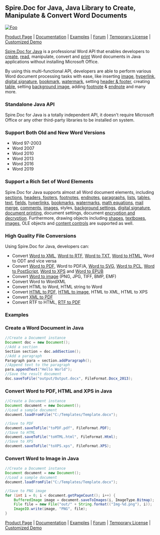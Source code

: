 ## Spire.Doc for Java, Java Library to Create, Manipulate & Convert Word Documents

[![Foo](https://i.imgur.com/caz2lDf.png)](https://www.e-iceblue.com/Introduce/word-for-net-introduce.html)

[Product Page](https://www.e-iceblue.com/Introduce/doc-for-java.html) | [Documentation](https://www.e-iceblue.com/Tutorials/Java/Spire.Doc-for-Java/Program-Guide/Spire.Doc-Program-Guide-Content-for-Java.html) | [Examples](https://github.com/eiceblue/Spire.Doc-for-Java) | [Forum](https://www.e-iceblue.com/forum/spire-doc-f6.html) | [Temporary License](https://www.e-iceblue.com/TemLicense.html) | [Customized Demo](https://www.e-iceblue.com/Misc/customized-demo.html)

[Spire.Doc for Java](https://www.e-iceblue.com/Introduce/doc-for-java.html) is a professional Word API that enables developers to [create](https://www.e-iceblue.com/Tutorials/Java/Spire.Doc-for-Java/Program-Guide/Document-Operation/Create-Word-Document-in-Java.html), [read](https://www.e-iceblue.com/Tutorials/Java/Spire.Doc-for-Java/Program-Guide/Text/Extract-Text-and-Images-from-Word-in-Java.html), manipulate, convert and [print](https://www.e-iceblue.com/Tutorials/Java/Spire.Doc-for-Java/Program-Guide/Print/Print-Word-Document-in-Java.html) Word documents in Java applications without installing Microsoft Office. 

By using this multi-functional API, developers are able to perform various Word document processing tasks with ease, like inserting [image](https://www.e-iceblue.com/Tutorials/Java/Spire.Doc-for-Java/Program-Guide/Image-and-Shape/Insert-Image-into-Word-Document-in-Java.html), [hyperlink](https://www.e-iceblue.com/Tutorials/Java/Spire.Doc-for-Java/Program-Guide/Hyperlink/Insert-Hyperlinks-in-Word-in-Java.html), [digital signature](https://www.e-iceblue.com/Tutorials/Java/Spire.Doc-for-Java/Program-Guide/Security/Add-Digital-Signatures-to-Word-in-Java.html), [bookmark](https://www.e-iceblue.com/Tutorials/Java/Spire.Doc-for-Java/Program-Guide/Bookmarks/Insert-and-Remove-Bookmarks-in-Word-in-Java.html), [watermark](https://www.e-iceblue.com/Tutorials/Java/Spire.Doc-for-Java/Program-Guide/Watermark/Java-add-text-watermark-and-image-watermark-to-word-document.html), setting [header & footer](https://www.e-iceblue.com/Tutorials/Java/Spire.Doc-for-Java/Program-Guide/Header-and-Footer/Insert-Header-and-Footer-to-Word-in-Java.html), creating [table](https://www.e-iceblue.com/Tutorials/Java/Spire.Doc-for-Java/Program-Guide/Table/Create-Table-in-Word-in-Java.html), setting [background image](https://www.e-iceblue.com/Tutorials/Java/Spire.Doc-for-Java/Program-Guide/Page-Background/Java-set-background-image-and-background-color-for-word-document.html), adding [footnote](https://www.e-iceblue.com/Tutorials/Java/Spire.Doc-for-Java/Program-Guide/FootNote/Insert-footnote-to-word-in-Java.html) & [endnote](https://www.e-iceblue.com/Tutorials/Java/Spire.Doc-for-Java/Program-Guide/FootNote/Add-an-Endnote-to-Word-in-Java.html) and many more.

### Standalone Java API

Spire.Doc for Java is a totally independent API, it doesn't require Microsoft Office or any other third-party libraries to be installed on system. 

### Support Both Old and New Word Versions

- Word 97-2003
- Word 2007
- Word 2010
- Word 2013
- Word 2016
- Word 2019

### Support a Rich Set of Word Elements

Spire.Doc for Java supports almost all Word document elements, including [sections](https://www.e-iceblue.com/Tutorials/Java/Spire.Doc-for-Java/Program-Guide/Document-Operation/Insert-Page-Break-and-Section-Break-in-Word-Document-in-Java.html), [headers, footers](https://www.e-iceblue.com/Tutorials/Java/Spire.Doc-for-Java/Program-Guide/Header-and-Footer/Insert-Header-and-Footer-to-Word-in-Java.html), [footnotes](https://www.e-iceblue.com/Tutorials/Java/Spire.Doc-for-Java/Program-Guide/FootNote/Insert-footnote-to-word-in-Java.html), [endnotes](https://www.e-iceblue.com/Tutorials/Java/Spire.Doc-for-Java/Program-Guide/FootNote/Add-an-Endnote-to-Word-in-Java.html), [paragraphs](https://www.e-iceblue.com/Tutorials/Java/Spire.Doc-for-Java/Program-Guide/Paragraph/Java-set-paragraph-indentation-for-word-document.html), [lists](https://www.e-iceblue.com/Tutorials/Java/Spire.Doc-for-Java/Program-Guide/Paragraph/Create-Bulleted-and-Numbered-Lists-in-Word-in-Java.html), [tables](https://www.e-iceblue.com/Tutorials/Java/Spire.Doc-for-Java/Program-Guide/Table/Create-Table-in-Word-in-Java.html), [text](https://www.e-iceblue.com/Tutorials/Java/Spire.Doc-for-Java/Program-Guide/Text/Extract-Text-and-Images-from-Word-in-Java.html), [fields](https://www.e-iceblue.com/Tutorials/Java/Spire.Doc-for-Java/Program-Guide/FormField/Add-Fillable-Forms-to-Word-in-Java.html), [hyperlinks](https://www.e-iceblue.com/Tutorials/Java/Spire.Doc-for-Java/Program-Guide/Hyperlink/Insert-Hyperlinks-in-Word-in-Java.html), [bookmarks](https://www.e-iceblue.com/Tutorials/Java/Spire.Doc-for-Java/Program-Guide/Bookmarks/Insert-and-Remove-Bookmarks-in-Word-in-Java.html), [watermarks](https://www.e-iceblue.com/Tutorials/Java/Spire.Doc-for-Java/Program-Guide/Watermark/Java-add-text-watermark-and-image-watermark-to-word-document.html), [math equations](https://www.e-iceblue.com/Tutorials/Java/Spire.Doc-for-Java/Program-Guide/Document-Operation/Insert-Math-Equations-and-Symbols-in-Word-Document-in-Java.html), [mail merge](https://www.e-iceblue.com/Tutorials/Java/Spire.Doc-for-Java/Program-Guide/Mail-Merge/Java-create-mail-merge-and-merge-text-value-on-Word.html), [comments](https://www.e-iceblue.com/Tutorials/Java/Spire.Doc-for-Java/Program-Guide/Comment/Java-add-delete-and-reply-to-comment-on-word-document.html), [images](https://www.e-iceblue.com/Tutorials/Java/Spire.Doc-for-Java/Program-Guide/Image-and-Shape/Insert-Image-into-Word-Document-in-Java.html), styles, [background settings](https://www.e-iceblue.com/Tutorials/Java/Spire.Doc-for-Java/Program-Guide/Page-Background/Java-set-background-image-and-background-color-for-word-document.html), [digital signature](https://www.e-iceblue.com/Tutorials/Java/Spire.Doc-for-Java/Program-Guide/Security/Add-Digital-Signatures-to-Word-in-Java.html), [document printing](https://www.e-iceblue.com/Tutorials/Java/Spire.Doc-for-Java/Program-Guide/Print/New-method-to-print-Word-document-in-Java.html), document settings, document [encryption and decryption](https://www.e-iceblue.com/Tutorials/Java/Spire.Doc-for-Java/Program-Guide/Security/Encrypt-and-Decrypt-Word-Document-in-Java.html). Furthermore, drawing objects including [shapes](https://www.e-iceblue.com/Tutorials/Java/Spire.Doc-for-Java/Program-Guide/Image-and-Shape/Insert-Shapes-in-Word-in-Java.html), [textboxes](https://www.e-iceblue.com/Tutorials/Java/Spire.Doc-for-Java/Program-Guide/Textbox/Insert-or-Delete-a-Text-Box-in-Word-in-Java.html), [images](https://www.e-iceblue.com/Tutorials/Java/Spire.Doc-for-Java/Program-Guide/Image-and-Shape/Insert-Image-into-Word-Document-in-Java.html), OLE objects and [content controls](https://www.e-iceblue.com/Tutorials/Java/Spire.Doc-for-Java/Program-Guide/Document-Operation/Add-Content-Controls-to-Word-Document-in-Java.html) are supported as well.

### High Quality File Conversions

Using Spire.Doc for Java, developers can:

- Convert [Word to XML](https://www.e-iceblue.com/Tutorials/Java/Spire.Doc-for-Java/Program-Guide/Conversion/Java-Convert-Word-to-XPS-XML-RTF-TXT-and-SVG.html), [Word to RTF](https://www.e-iceblue.com/Tutorials/Java/Spire.Doc-for-Java/Program-Guide/Conversion/Java-Convert-RTF-to-Word-Doc/Docx-and-Vice-Versa.html), [Word to TXT](https://www.e-iceblue.com/Tutorials/Java/Spire.Doc-for-Java/Program-Guide/Conversion/Java-Convert-Word-to-XPS-XML-RTF-TXT-and-SVG.html),  [Word to HTML](https://www.e-iceblue.com/Tutorials/Java/Spire.Doc-for-Java/Program-Guide/Conversion/Java-Convert-Word-to-HTML.html), Word to ODT and vice versa
- Convert [Word to PDF](https://www.e-iceblue.com/Tutorials/Java/Spire.Doc-for-Java/Program-Guide/Conversion/Convert-Word-to-PDF-in-Java.html), Word to PDF/A, [Word to SVG](https://www.e-iceblue.com/Tutorials/Java/Spire.Doc-for-Java/Program-Guide/Conversion/Java-Convert-Word-to-XPS-XML-RTF-TXT-and-SVG.html), [Word to PCL](https://www.e-iceblue.com/Tutorials/Java/Spire.Doc-for-Java/Program-Guide/Conversion/Java-Convert-Word-to-PCL.html), [Word to PostScript](https://www.e-iceblue.com/Tutorials/Java/Spire.Doc-for-Java/Program-Guide/Conversion/Java-Convert-Word-to-PostScript.html), [Word to XPS](https://www.e-iceblue.com/Tutorials/Java/Spire.Doc-for-Java/Program-Guide/Conversion/Java-Convert-Word-to-XPS-XML-RTF-TXT-and-SVG.html) and [Word to EPUB](https://www.e-iceblue.com/Tutorials/Java/Spire.Doc-for-Java/Program-Guide/Conversion/Java-Convert-Word-to-EPUB.html)
- Convert [Word to image](https://www.e-iceblue.com/Tutorials/Java/Spire.Doc-for-Java/Program-Guide/Conversion/Convert-Word-to-Images-in-Java.html) (PNG, JPG, TIFF, BMP, EMF)
- Convert Word to WordXML
- Convert HTML to Word, HTML string to Word 
- Convert [HTML to PDF](https://www.e-iceblue.com/Tutorials/Java/Spire.Doc-for-Java/Program-Guide/Conversion/Java-Convert-HTML-to-PDF.html), [HTML to image](https://www.e-iceblue.com/Tutorials/Java/Spire.Doc-for-Java/Program-Guide/Conversion/Java-Convert-HTML-to-Images.html), HTML to XML, HTML to XPS
- Convert [XML to PDF](https://www.e-iceblue.com/Tutorials/Java/Spire.Doc-for-Java/Program-Guide/Conversion/Java-Convert-XML-to-PDF.html)
- Convert RTF to HTML, [RTF to PDF](https://www.e-iceblue.com/Tutorials/Java/Spire.Doc-for-Java/Program-Guide/Conversion/Java-Convert-RTF-to-PDF.html)



### Examples

### Create a Word Document in Java

```java
//Create a Document instance
Document doc = new Document();
//Add a section
Section section = doc.addSection();
//Add a paragraph
Paragraph para = section.addParagraph();
//Append text to the paragraph
para.appendText("Hello World");
//Save the result document
doc.saveToFile("output/Output.docx", FileFormat.Docx_2013);
```

### Convert Word to PDF, HTML and XPS in Java

```java
//Create a Document instance
Document document = new Document();
//Load a sample document
document.loadFromFile("C:/Templates/Template.docx");

//Save to PDF
document.saveToFile("toPDF.pdf", FileFormat.PDF);
//Save to HTML
document.saveToFile("toHTML.html", FileFormat.Html);
//Save to XPS
document.saveToFile("toXPS.xps", FileFormat.XPS);

```

### Convert Word to Image in Java

```java
//Create a Document instance
Document document = new Document();
//Load a sample document
document.loadFromFile("C:/Templates/Template.docx");

//Save to PNG image
for (int i = 0; i < document.getPageCount(); i++) {
    BufferedImage image = document.saveToImages(i, ImageType.Bitmap);
    File file = new File("out/" + String.format(("Img-%d.png"), i));
    ImageIO.write(image, "PNG", file);
}
```

[Product Page](https://www.e-iceblue.com/Introduce/doc-for-java.html) | [Documentation](https://www.e-iceblue.com/Tutorials/Java/Spire.Doc-for-Java/Program-Guide/Spire.Doc-Program-Guide-Content-for-Java.html) | [Examples](https://github.com/eiceblue/Spire.Doc-for-Java) | [Forum](https://www.e-iceblue.com/forum/spire-doc-f6.html) | [Temporary License](https://www.e-iceblue.com/TemLicense.html) | [Customized Demo](https://www.e-iceblue.com/Misc/customized-demo.html)

​           



